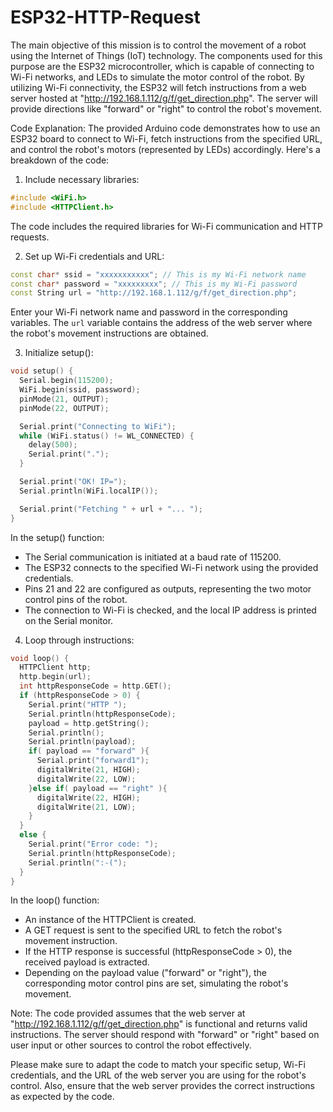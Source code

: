 # ESP32-HTTP-Request
The main objective of this mission is to control the movement of a robot using the Internet of Things (IoT) technology. The components used for this purpose are the ESP32 microcontroller, which is capable of connecting to Wi-Fi networks, and LEDs to simulate the motor control of the robot. By utilizing Wi-Fi connectivity, the ESP32 will fetch instructions from a web server hosted at "http://192.168.1.112/g/f/get_direction.php". The server will provide directions like "forward" or "right" to control the robot's movement.

Code Explanation:
The provided Arduino code demonstrates how to use an ESP32 board to connect to Wi-Fi, fetch instructions from the specified URL, and control the robot's motors (represented by LEDs) accordingly. Here's a breakdown of the code:

1. Include necessary libraries:
```cpp
#include <WiFi.h>
#include <HTTPClient.h>
```
The code includes the required libraries for Wi-Fi communication and HTTP requests.

2. Set up Wi-Fi credentials and URL:
```cpp
const char* ssid = "xxxxxxxxxxx"; // This is my Wi-Fi network name
const char* password = "xxxxxxxxx"; // This is my Wi-Fi password
const String url = "http://192.168.1.112/g/f/get_direction.php";
```
Enter your Wi-Fi network name and password in the corresponding variables. The `url` variable contains the address of the web server where the robot's movement instructions are obtained.

3. Initialize setup():
```cpp
void setup() {
  Serial.begin(115200);
  WiFi.begin(ssid, password);
  pinMode(21, OUTPUT);
  pinMode(22, OUTPUT);

  Serial.print("Connecting to WiFi");
  while (WiFi.status() != WL_CONNECTED) {
    delay(500);
    Serial.print(".");
  }

  Serial.print("OK! IP=");
  Serial.println(WiFi.localIP());

  Serial.print("Fetching " + url + "... ");
}
```
In the setup() function:
- The Serial communication is initiated at a baud rate of 115200.
- The ESP32 connects to the specified Wi-Fi network using the provided credentials.
- Pins 21 and 22 are configured as outputs, representing the two motor control pins of the robot.
- The connection to Wi-Fi is checked, and the local IP address is printed on the Serial monitor.

4. Loop through instructions:
```cpp
void loop() {
  HTTPClient http;
  http.begin(url);
  int httpResponseCode = http.GET();
  if (httpResponseCode > 0) {
    Serial.print("HTTP ");
    Serial.println(httpResponseCode);
    payload = http.getString();
    Serial.println();
    Serial.println(payload);
    if( payload == "forward" ){
      Serial.print("forward1");
      digitalWrite(21, HIGH);
      digitalWrite(22, LOW);
    }else if( payload == "right" ){
      digitalWrite(22, HIGH);
      digitalWrite(21, LOW);
    }
  }
  else {
    Serial.print("Error code: ");
    Serial.println(httpResponseCode);
    Serial.println(":-(");
  }
}
```
In the loop() function:
- An instance of the HTTPClient is created.
- A GET request is sent to the specified URL to fetch the robot's movement instruction.
- If the HTTP response is successful (httpResponseCode > 0), the received payload is extracted.
- Depending on the payload value ("forward" or "right"), the corresponding motor control pins are set, simulating the robot's movement.

Note: The code provided assumes that the web server at "http://192.168.1.112/g/f/get_direction.php" is functional and returns valid instructions. The server should respond with "forward" or "right" based on user input or other sources to control the robot effectively.

Please make sure to adapt the code to match your specific setup, Wi-Fi credentials, and the URL of the web server you are using for the robot's control. Also, ensure that the web server provides the correct instructions as expected by the code.
